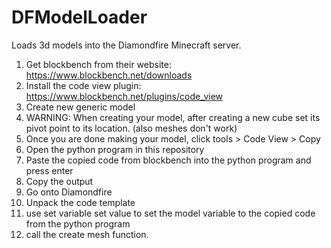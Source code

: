 # DFModelLoader
Loads 3d models into the Diamondfire Minecraft server.

1. Get blockbench from their website: https://www.blockbench.net/downloads
2. Install the code view plugin: https://www.blockbench.net/plugins/code_view
3. Create new generic model
4. WARNING: When creating your model, after creating a new cube set its pivot point to its location. (also meshes don't work)
5. Once you are done making your model, click tools > Code View > Copy
6. Open the python program in this repository
7. Paste the copied code from blockbench into the python program and press enter
8. Copy the output
9. Go onto Diamondfire
10. Unpack the code template
11. use set variable set value to set the model variable to the copied code from the python program
12. call the create mesh function.
